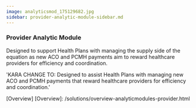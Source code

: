 ```yaml
---
image: analyticsmod_175129682.jpg
sidebar: provider-analytic-module-sidebar.md
---
```


### Provider Analytic Module

Designed to support Health Plans with managing the supply side of the equation as new ACO and PCMH payments aim to reward healthcare providers for efficiency and coordination.

'KARA CHANGE TO: Designed to assist Health Plans with managing new ACO and PCMH payments that reward healthcare providers for efficiency and coordination.'

[Overview]
[Overview]: /solutions/overview-analyticmodules-provider.html